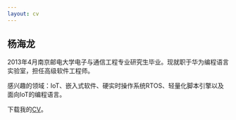 ```yaml
---
layout: cv
---
```


<h2>杨海龙</h2>

2013年4月南京邮电大学电子与通信工程专业研究生毕业。现就职于华为编程语言实验室，担任高级软件工程师。

感兴趣的领域：IoT、嵌入式软件、硬实时操作系统RTOS、轻量化脚本引擎以及面向IoT的编程语言。

下载我的[CV](http://chinesebear.github.io/assets/files/yanghailong_cv.pdf)。